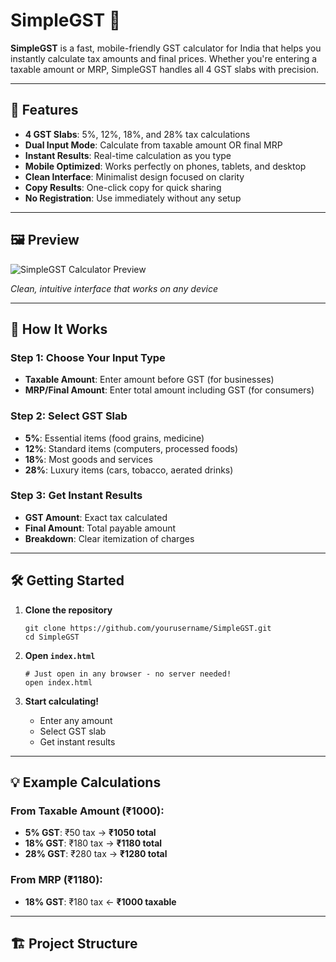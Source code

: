 # SimpleGST 🧮

**SimpleGST** is a fast, mobile-friendly GST calculator for India that helps you instantly calculate tax amounts and final prices. Whether you're entering a taxable amount or MRP, SimpleGST handles all 4 GST slabs with precision.

---

## 🚀 Features

- **4 GST Slabs**: 5%, 12%, 18%, and 28% tax calculations
- **Dual Input Mode**: Calculate from taxable amount OR final MRP
- **Instant Results**: Real-time calculation as you type
- **Mobile Optimized**: Works perfectly on phones, tablets, and desktop
- **Clean Interface**: Minimalist design focused on clarity
- **Copy Results**: One-click copy for quick sharing
- **No Registration**: Use immediately without any setup

---

## 🖼️ Preview

![SimpleGST Calculator Preview](assets/simplegst-preview.png)

*Clean, intuitive interface that works on any device*

---

## 📱 How It Works

### **Step 1**: Choose Your Input Type
- **Taxable Amount**: Enter amount before GST (for businesses)
- **MRP/Final Amount**: Enter total amount including GST (for consumers)

### **Step 2**: Select GST Slab
- **5%**: Essential items (food grains, medicine)
- **12%**: Standard items (computers, processed foods)
- **18%**: Most goods and services
- **28%**: Luxury items (cars, tobacco, aerated drinks)

### **Step 3**: Get Instant Results
- **GST Amount**: Exact tax calculated
- **Final Amount**: Total payable amount
- **Breakdown**: Clear itemization of charges

---

## 🛠️ Getting Started

1. **Clone the repository**
    ```
    git clone https://github.com/yourusername/SimpleGST.git
    cd SimpleGST
    ```

2. **Open `index.html`**
    ```
    # Just open in any browser - no server needed!
    open index.html
    ```

3. **Start calculating!**
    - Enter any amount
    - Select GST slab
    - Get instant results

---

## 💡 Example Calculations

### From Taxable Amount (₹1000):
- **5% GST**: ₹50 tax → **₹1050 total**
- **18% GST**: ₹180 tax → **₹1180 total**
- **28% GST**: ₹280 tax → **₹1280 total**

### From MRP (₹1180):
- **18% GST**: ₹180 tax ← **₹1000 taxable**

---

## 🏗️ Project Structure

